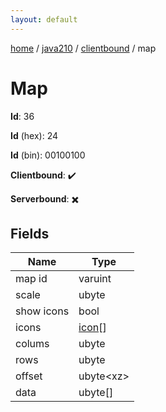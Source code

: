 ```yaml
---
layout: default
---
```


[home](/)  /  [java210](/protocol/java210)  /  [clientbound](/protocol/java210/clientbound)  /  map

# Map

**Id**: 36

**Id** (hex): 24

**Id** (bin): 00100100

**Clientbound**: ✔️

**Serverbound**: ✖️

## Fields

Name | Type
---|---
map id | varuint
scale | ubyte
show icons | bool
icons | [icon](/protocol/java210/types/icon)[]
colums | ubyte
rows | ubyte
offset | ubyte&lt;xz&gt;
data | ubyte[]
